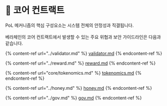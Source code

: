 # 🐻 코어 컨트랙트

PoL 메커니즘의 핵심 구성요소는 시스템 전체의 안정성과 직결됩니다.\
\
베라체인의 코어 컨트랙트에서 발생할 수 있는 주요 위협과 보안 가이드라인은 다음과 같습니다.

{% content-ref url="../validator.md" %}
[validator.md](../validator.md)
{% endcontent-ref %}

{% content-ref url="../reward.md" %}
[reward.md](../reward.md)
{% endcontent-ref %}

{% content-ref url="core/tokenomics.md" %}
[tokenomics.md](core/tokenomics.md)
{% endcontent-ref %}

{% content-ref url="../honey.md" %}
[honey.md](../honey.md)
{% endcontent-ref %}

{% content-ref url="../gov.md" %}
[gov.md](../gov.md)
{% endcontent-ref %}

